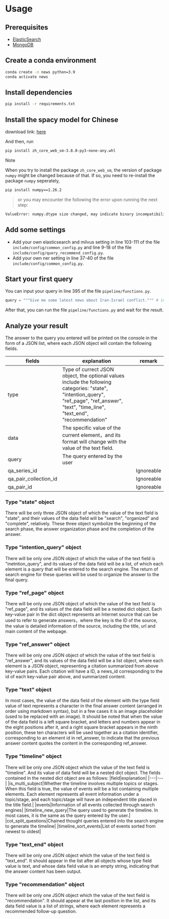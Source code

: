 # Usage
## Prerequisites
- [ElasticSearch](https://www.elastic.co/downloads/elasticsearch)
- [MongoDB](https://www.mongodb.com)

## Create a conda environment
```bash
conda create -n news python=3.9
conda activate news
```

## Install dependencies
```bash
pip install -r requirements.txt
```

## Install the spacy model for Chinese
download link: [here](https://github.com/explosion/spacy-models/releases/download/zh_core_web_sm-3.8.0/zh_core_web_sm-3.8.0-py3-none-any.whl)

And then, run
```bash
pip install zh_core_web_sm-3.8.0-py3-none-any.whl
```
> [!NOTE]
> When you try to install the package `zh_core_web_sm`, the version of package `numpy` might be changed because of that. If so, you need to re-install the package `numpy` seperately, 
```bash
pip install numpy==1.26.2
```
> or you may encounter the following the error upon running the next step:
```bash
ValueError: numpy.dtype size changed, may indicate binary incompatibility. Expected 96 from C header, got 88 from PyObject
```

## Add some settings
- Add your own elasticsearch and milvus setting in line 103-111 of the file `include/config/common_config.py` and line 9-18 of the file `include/config/query_recommend_config.py`.
- Add your own ner setting in line 37-40 of the file `include/config/common_config.py`.

## Start your first query
You can input your query in line 395 of the file `pipeline/functions.py`.
```python
query = """Give me some latest news about Iran-Israel conflict.""" # input your own query
```
After that, you can run the file `pipeline/functions.py` and wait for the result.

## Analyze your result
The answer to the query you entered will be printed on the console in the form of a JSON list, where each JSON object will contain the following fields.


|fields|explanation|remark|
|----|----|----|
|type|Type of currect JSON object, the optional values include the following categories: "state", "intention_query", "ref_page", "ref_answer", "text", "time_line", "text_end", "recommendation" ||
|data|The specific value of the current element，and its format will change with the value of the text field.||
|query|The query entered by the user||
|qa_series_id||Ignoreable|
|qa_pair_collection_id||Ignoreable|
|qa_pair_id||Ignoreable|

### Type "state" object
There will be only three JSON object of which the value of the text field is "state", and their values of the data field will be "search", "organized" and "complete", relatively. These three object symbolize the beginning of the search phase, the answer organization phase and the completion of the answer.

### Type "intention_query" object
There will be only one JSON object of which the value of the text field is "inetntion_query", and its values of the data field will be a list, of which each element is a query that will be entered to the search engine. The return of search engine for these queries will be used to organize the answer to the final query.

### Type "ref_page" object
There will be only one JSON object of which the value of the text field is "ref_page", and its values of the data field will be a nested dict object. Each key-value pair in the dict object represents an Internet source that can be used to refer to generate answers，where the key is the ID of the source, the value is detailed information of the source, including the title, url and main content of the webpage.

### Type "ref_answer" object
There will be only one JSON object of which the value of the text field is "ref_answer", and its values of the data field will be a list object, where each element is a JSON object, representing a citation summarized from above key-value pairs. Each citation will have a ID, a news_id corresponding to the id of each key-value pair above, and summarized content.

### Type "text" object
In most cases, the value of the data field of the element with the type field value of text represents a character in the final answer content (arranged in order using markdown syntax), but in a few cases it is an image placeholder (used to be replaced with an image). It should be noted that when the value of the data field is a left square bracket, and letters and numbers appear in the eight positions after it, and a right square bracket appears in the ninth position, these ten characters will be used together as a citation identifier, corresponding to an element id in ref_answer, to indicate that the previous answer content quotes the content in the corresponding ref_answer.

### Type "timeline" object
There will be only one JSON object which the value of the text field is "timeline". And its value of data field will be a nested dict object. The fields contained in the nested dict object are as follows: 
|field|explanation|
|---|---|
|is_multi_subject|Whether the timeline involves multiple topics or stages. When this field is true, the value of events will be a list containing multiple elements. Each element represents all event information under a topic/stage, and each topic/stage will have an independent title placed in the title field.|
|events|Information of all events collected through search engines|
|timeline_new_query|The query used to generate the timeline. In most cases, it is the same as the query entered by the user.|
|cot_split_questions|Chained thought queries entered into the search engine to generate the timeline|
|timeline_sort_events|List of events sorted from newest to oldest|


### Type "text_end" object
There will be only one JSON object which the value of the text field is "text_end". It should appear in the list after all objects whose type field value is text, and whose data field value is an empty string, indicating that the answer content has been output.

### Type "recommendation" object
There will be only one JSON object which the value of the text field is "recommendation". It should appear at the last position in the list, and its data field value is a list of strings, where each element represents a recommended follow-up question.
